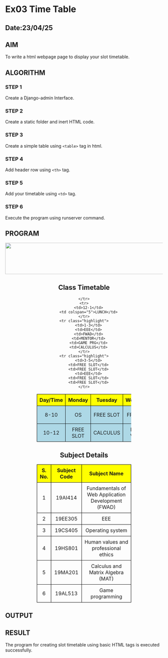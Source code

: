 # Ex03 Time Table
## Date:23/04/25

## AIM
To write a html webpage page to display your slot timetable.

## ALGORITHM
### STEP 1
Create a Django-admin Interface.

### STEP 2
Create a static folder and inert HTML code.

### STEP 3
Create a simple table using ```<table>``` tag in html.

### STEP 4
Add header row using ```<th>``` tag.

### STEP 5
Add your timetable using ```<td>``` tag.

### STEP 6
Execute the program using runserver command.

## PROGRAM
<!DOCTYPE html><html>
<head>
    <title>Class Timetable</title>
    <style>
        table {
            width: 60%;
            border-collapse: collapse;
            margin-bottom: 20px;
        }
        th, td {
            border: 1px solid black;
            padding: 8px;
            text-align: center;
        }
        th {
            background-color: yellow;
        }
        .highlight {
            background-color: lightblue;
        }
    </style>
</head>
<body>
<center>
    <img src="/static/logo.png" height="100" width="750">

    
<h2>Class Timetable</h2>
<table>
    <tr>
        <th>Day/Time</th>
        <th>Monday</th>
        <th>Tuesday</th>
        <th>Wednesday</th>
        <th>Thursday</th>
        <th>Friday</th>
    </tr>
    <tr class="highlight">
        <td>8-10</td>
        <td>OS</td>
        <td>FREE SLOT</td>
        <td>FREE SLOT</td>
        <td>OS</td>
        <td>FREE SLOT</td>
    </tr>
    <tr class="highlight">
        <td>10-12</td>
        <td>FREE SLOT</td>
        <td>CALCULUS</td>
        <td>HUMAN VALUES</td>
        <td>FWAD</td>
        <td>GAME PRG</td>
        
    </tr>
    <tr>
        <td>12-1</td>
        <td colspan="5">LUNCH</td>
    </tr>
    <tr class="highlight">
        <td>1-3</td>
        <td>EEE</td>
        <td>FWAD</td>
        <td>MENTOR</td>
        <td>GAME PRG</td>
        <td>CALCULUS</td>
    </tr>
    <tr class="highlight">
        <td>3-5</td>
        <td>FREE SLOT</td>
        <td>FREE SLOT</td>
        <td>EEE</td>
        <td>FREE SLOT</td>
        <td>FREE SLOT</td>
    </tr>
</table>

<h2>Subject Details</h2>
<table>
    <tr>
        <th>S. No.</th>
        <th>Subject Code</th>
        <th>Subject Name</th>
    </tr>
    <tr>
        <td>1</td>
        <td>19AI414</td>
        <td>Fundamentals of Web Application Development (FWAD)</td>
    </tr>
    <tr>
        <td>2</td>
        <td>19EE305</td>
        <td>EEE</td>
    </tr>
    <tr>
        <td>3</td>
        <td>19CS405</td>
        <td>Operating system</td>
    </tr>
    <tr>
        <td>4</td>
        <td>19HS801</td>
        <td>Human values and professional ethics</td>
    </tr>
    <tr>
        <td>5</td>
        <td>19MA201</td>
        <td>Calculus and Matrix Algebra (MAT)</td>
    </tr>
    <tr>
        <td>6</td>
        <td>19AL513</td>
        <td>Game programming</td>
    </tr>
   
</table>
</center>

</body>
</html>
                
## OUTPUT

## RESULT
The program for creating slot timetable using basic HTML tags is executed successfully.

